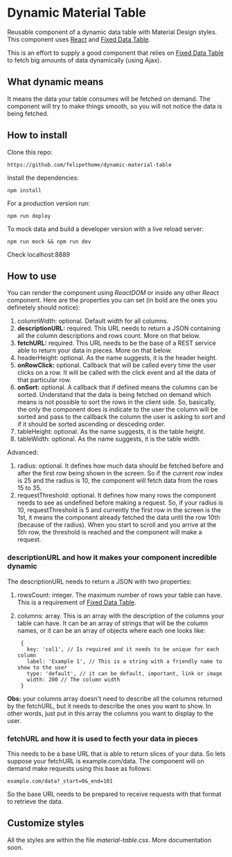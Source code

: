 # Dynamic Material Table
Reusable component of a dynamic data table with Material Design styles. This component uses [React](https://facebook.github.io/react/) and [Fixed Data Table](https://facebook.github.io/fixed-data-table/).  
  
This is an effort to supply a good component that relies on [Fixed Data Table](https://facebook.github.io/fixed-data-table/) to fetch big amounts of data dynamically (using Ajax).

## What dynamic means
It means the data your table consumes will be fetched on demand. The component will try to make things smooth, so you will not notice the data is being fetched.

## How to install
Clone this repo:
    
    https://github.com/felipethome/dynamic-material-table

Install the dependencies:
    
    npm install

For a production version run:
    
    npm run deploy

To mock data and build a developer version with a live reload server:
    
    npm run mock && npm run dev

Check localhost:8889

## How to use
You can render the component using *ReactDOM* or inside any other *React* component.
Here are the properties you can set (in bold are the ones you definetely should notice):

1. columnWidth: optional. Default width for all columns.
2. **descriptionURL:** required. This URL needs to return a JSON containing all the column descriptions and rows count. More on that below.
3. **fetchURL:** required. This URL needs to be the base of a REST service able to return your data in pieces. More on that below.
4. headerHeight: optional. As the name suggests, it is the header height.
5. **onRowClick:** optional. Callback that will be called every time the user clicks on a row. It will be called with the click event and all the data of that particular row.
6. **onSort:** optional. A callback that if defined means the columns can be sorted. Understand that the data is being fetched on demand which means is not possible to sort the rows in the client side. So, basically, the only the component does is indicate to the user the column will be sorted and pass to the callback the column the user is asking to sort and if it should be sorted ascending or desceding order.
7. tableHeight: optional. As the name suggests, it is the table height.
8. tableWidth: optional. As the name suggests, it is the table width.

Advanced:

1. radius: optional. It defines how much data should be fetched before and after the first row being shown in the screen. So if the current row index is 25 and the radius is 10, the component will fetch data from the rows 15 to 35.
2. requestThreshold: optional. It defines how many rows the component needs to see as undefined before making a request. So, if your radius is 10, requestThreshold is 5 and currently the first row in the screen is the 1st, it means the component already fetched the data until the row 10th (because of the radius). When you start to scroll and you arrive at the 5th row, the threshold is reached and the component will make a request.

### descriptionURL and how it makes your component incredible dynamic
The descriptionURL needs to return a JSON with two properties:

1. rowsCount: integer. The maximum number of rows your table can have. This is a requirement of [Fixed Data Table](https://facebook.github.io/fixed-data-table/).
2. columns: array. This is an array with the description of the columns your table can have. It can be an array of strings that will be the column names, or it can be an array of objects where each one looks like:
    
        {
          key: 'col1', // Is required and it needs to be unique for each column
          label: 'Example 1', // This is a string with a friendly name to show to the user
          type: 'default', // it can be default, important, link or image
          width: 200 // The column width
        }
**Obs:** your columns array doesn't need to describe all the columns returned by the fetchURL, but it needs to describe the ones you want to show. In other words, just put in this array the columns you want to display to the user.

### fetchURL and how it is used to fecth your data in pieces
This needs to be a base URL that is able to return slices of your data. So lets suppose your fetchURL is example.com/data. The component will on demand make requests using this base as follows:
    
    example.com/data?_start=0&_end=101
So the base URL needs to be prepared to receive requests with that format to retrieve the data.

## Customize styles
All the styles are within the file *material-table.css*. More documentation soon.